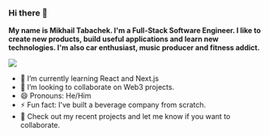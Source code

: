 ### Hi there 👋

**My name is Mikhail Tabachek. I'm a Full-Stack Software Engineer. I like to create new products, build useful applications and learn new technologies. I'm also car enthusiast, music producer and fitness addict.** 

![](https://imgur.com/35fXHCv.png)

- 🌱 I’m currently learning React and Next.js
- 👯 I’m looking to collaborate on Web3 projects.
- 😄 Pronouns: He/Him 
- ⚡ Fun fact: I've built a beverage company from scratch.
- 🚀 Check out my recent projects and let me know if you want to collaborate.
